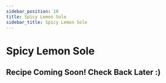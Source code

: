 ```yaml
---
sidebar_position: 10
title: Spicy Lemon Sole
sidebar_title: Spicy Lemon Sole
---
```


# Spicy Lemon Sole 

## Recipe Coming Soon! Check Back Later :)